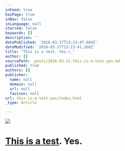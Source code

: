 ```yaml
---
inFeed: true
hasPage: true
inNav: false
inLanguage: null
starred: false
keywords: []
description: ''
datePublished: '2016-03-17T13:13:47.684Z'
dateModified: '2016-03-17T13:13:41.268Z'
title: "This is a test. Yes.\_"
author: []
sourcePath: _posts/2016-03-11-this-is-a-test-yes.md
published: true
authors: []
publisher:
  name: null
  domain: null
  url: null
  favicon: null
url: this-is-a-test-yes/index.html
_type: Article

---
```

![](https://the-grid-user-content.s3-us-west-2.amazonaws.com/7552174d-4535-46e9-9de3-b4ef1b75df77.jpg)

# [This is a test][0]. **Yes**. 

[0]: ray-chi.com